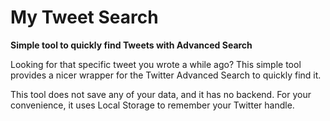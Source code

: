 # My Tweet Search

**Simple tool to quickly find Tweets with Advanced Search**

Looking for that specific tweet you wrote a while ago?
This simple tool provides a nicer wrapper for the Twitter Advanced Search to quickly find it.

This tool does not save any of your data, and it has no backend. For your convenience, it uses Local Storage to remember your Twitter handle.
